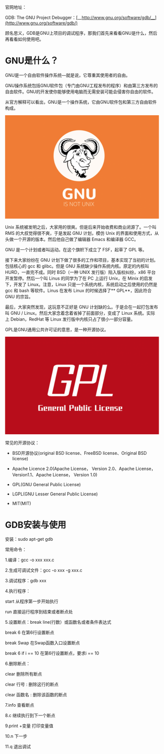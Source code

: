 官网地址：

GDB: The GNU Project Debugger：[__http://www.gnu.org/software/gdb/__](http://www.gnu.org/software/gdb/)

顾名思义，GDB是GNU上项目的调试程序，那我们首先来看看GNU是什么，然后再看看如何使用吧。

# GNU是什么？

GNU是一个自由软件操作系统—就是说，它尊重其使用者的自由。

GNU操作系统包括GNU软件包（专门由GNU工程发布的程序）和由第三方发布的自由软件。GNU的开发使你能够使用电脑而无需安装可能会侵害你自由的软件。

从官方解释可以看出，GNU是一个操作系统，它由GNU软件包和第三方自由软件构成。

<img src="imgs/image-20200507224326515.png" alt="image-20200507224326515" style="zoom:50%;" />

Unix 系统被发明之后，大家用的很爽。但是后来开始收费和商业闭源了。一个叫 RMS 的大叔觉得很不爽，于是发起 GNU 计划，模仿 Unix 的界面和使用方式，从头做一个开源的版本。然后他自己做了编辑器 Emacs 和编译器 GCC。

GNU 是一个计划或者叫运动。在这个旗帜下成立了 FSF，起草了 GPL 等。

接下来大家纷纷在 GNU 计划下做了很多的工作和项目，基本实现了当初的计划。包括核心的 gcc 和 glibc。但是 GNU 系统缺少操作系统内核。原定的内核叫 HURD，一直完不成。同时 BSD（一种 UNIX 发行版）陷入版权纠纷，x86 平台开发暂停。然后一个叫 Linus 的同学为了在 PC 上运行 Unix，在 Minix 的启发下，开发了 Linux。注意，Linux 只是一个系统内核，系统启动之后使用的仍然是 gcc 和 bash 等软件。Linus 在发布 Linux 的时候选择了** GPL**，因此符合 GNU 的宗旨。

最后，大家突然发现，这玩意不正好是 GNU 计划缺的么。于是合在一起打包发布叫 GNU / Linux。然后大家念着念着省掉了前面部分，变成了 Linux 系统。实际上 Debian，RedHat 等 Linux 发行版中内核只占了很小一部分容量。



GPL是GNU通用公共许可证的意思，是一种开源协议。

<img src="imgs/image-20200507224448950.png" alt="image-20200507224448950" style="zoom:50%;" />

常见的开源协议：

- BSD开源协议(original BSD license、FreeBSD license、Original BSD license)

- Apache Licence 2.0(Apache License， Version 2.0、Apache License， Version1.1、Apache License， Version 1.0)

- GPL(GNU General Public License)

- LGPL(GNU Lesser General Public License)

- MIT(MIT)



# GDB安装与使用

安装：sudo apt-get gdb

常用命令：

1.编译：gcc -o xxx xxx.c 

2.生成可调试文件：gcc -o xxx -g xxx.c 

3.调试程序：gdb xxx 

4.执行程序： 

start 从程序第一步开始执行 

run 直接运行程序到结束或者断点处 

5.设置断点：break line(行数）或函数名或者条件表达式 

break 6 在第6行设置断点 

break Swap 在Swap函数入口设置断点 

break 6 if i == 10 在第6行设置断点，要求i == 10 

6.删除断点： 

clear 删除所有断点 

clear 行号 : 删除这行的断点 

clear 函数名 : 删除该函数的断点 

7.info 查看断点 

8.c 继续执行到下一个断点 

9.print +变量 打印变量值 

10.n 下一步 

11.q 退出调试





